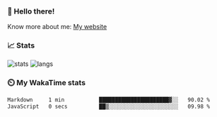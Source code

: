 ### 👋 Hello there!

Know more about me: [My website](https://onlyra1n.top)


### 📈 Stats

![stats](https://github-readme-stats.vercel.app/api?username=Fiz-Victor&theme=dracula&show_icons=true)
![langs](https://github-readme-stats.vercel.app/api/top-langs/?username=Fiz-Victor&theme=dracula&layout=compact)

### ⏲️ My WakaTime stats

<!--START_SECTION:waka-->

```txt
Markdown     1 min           ██████████████████████▓░░   90.02 %
JavaScript   0 secs          ██▒░░░░░░░░░░░░░░░░░░░░░░   09.98 %
```

<!--END_SECTION:waka-->
